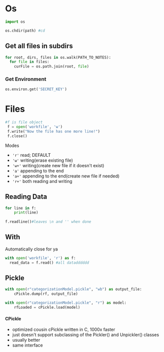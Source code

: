 # Os

```python
import os

os.chdir(path) #cd
```

## Get all files in subdirs
```python
for root, dirs, files in os.walk(PATH_TO_NOTES):
  for file in files:
    curFile = os.path.join(root, file)
```
### Get Environment

```python
os.environ.get('SECRET_KEY')
```

# Files

```python
#f is file object
 f = open('workfile', 'w')
 f.write("Now the file has one more line!")
 f.close()
```

Modes
- `'r'` read; DEFAULT
- `'w'` writing(erase existing file)
- `'w+'` writing(create new file if it doesn't exist)
- `'a'` appending to the end
- `'a+'` appending to the end(create new file if needed)
- `'r+'` both reading and writing

## Reading Data

```python
for line in f:
    print(line)
    
f.readline()#leaves \n and '' when done
```

## With

Automatically close for ya
```python
with open('workfile', 'r') as f:
  read_data = f.read() #all datadddddd
```

## Pickle

```python
with open(r"categorizationModel.pickle", "wb") as output_file:
    cPickle.dump(rf, output_file)

with open(r"categorizationModel.pickle", "r") as model:
    rfLoaded = cPickle.load(model)
```

#### CPickle
- optimized cousin cPickle written in C, 1000x faster
- just doesn't support subclassing of the Pickler() and Unpickler() classes
- usually better
- same interface
